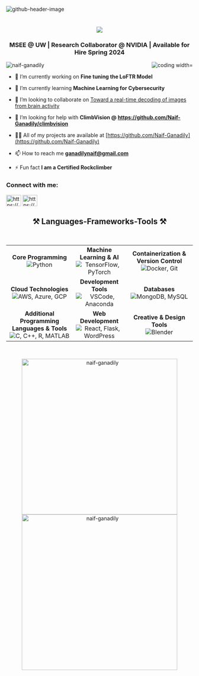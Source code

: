 ![github-header-image](https://github.com/Naif-Ganadily/Naif-Ganadily/assets/103202628/6720e85d-4def-4a22-9526-8c21fec49175)

<h1 align="center">
    <img src="https://readme-typing-svg.herokuapp.com/?font=Seruef&size=35&center=true&vCenter=true&width=500&height=70&duration=4000&lines=Hi+There!+👋;+I'm+Naif+A.+Ganadily!;" />
</h1>

<h3 align="center">MSEE @ UW | Research Collaborator @ NVIDIA | Available for Hire Spring 2024</h3>
<img align="right" alt="coding width="400" src="https://media3.giphy.com/media/v1.Y2lkPTc5MGI3NjExa3Zzb3RuM3F3NzQ2aWJ1cDc5bHF5Z2pseDlhMGhiNjZ5NDhoZGRlayZlcD12MV9pbnRlcm5hbF9naWZfYnlfaWQmY3Q9Zw/qgQUggAC3Pfv687qPC/giphy.gif">

<p align="left"> <img src="https://komarev.com/ghpvc/?username=naif-ganadily&label=Profile%20views&color=0e75b6&style=flat" alt="naif-ganadily" /> </p>

- 🔭 I’m currently working on **Fine tuning the LoFTR Model**

- 🌱 I’m currently learning **Machine Learning for Cybersecurity**

- 👯 I’m looking to collaborate on [Toward a real-time decoding of images from brain activity](https://ai.meta.com/blog/brain-ai-image-decoding-meg-magnetoencephalography/)

- 🤝 I’m looking for help with **ClimbVision @ https://github.com/Naif-Ganadily/climbvision**

- 👨‍💻 All of my projects are available at [https://github.com/Naif-Ganadily](https://github.com/Naif-Ganadily)

- 📫 How to reach me **ganadilynaif@gmail.com**

- ⚡ Fun fact **I am a Certified Rockclimber**

<h3 align="left">Connect with me:</h3>
<p align="left">
<a href="https://www.linkedin.com/in/naif-ganadily/" target="blank"><img align="center" src="https://raw.githubusercontent.com/rahuldkjain/github-profile-readme-generator/master/src/images/icons/Social/linked-in-alt.svg" alt="https://www.linkedin.com/in/naif-ganadily/" height="30" width="40" /></a>
<a href="https://www.kaggle.com/naifaganadily" target="blank"><img align="center" src="https://raw.githubusercontent.com/rahuldkjain/github-profile-readme-generator/master/src/images/icons/Social/kaggle.svg" alt="https://www.kaggle.com/naifaganadily" height="30" width="40" /></a>
</p>

<h2 align="center">⚒️ Languages-Frameworks-Tools ⚒️</h2>
<br/>
<table align="center">
<tr>
    <td align="center"><strong>Core Programming</strong><br><img src="https://skillicons.dev/icons?i=python" alt="Python"/></td>
    <td align="center"><strong>Machine Learning & AI</strong><br><img src="https://skillicons.dev/icons?i=tensorflow,pytorch" alt="TensorFlow, PyTorch"/></td>
    <td align="center"><strong>Containerization & Version Control</strong><br><img src="https://skillicons.dev/icons?i=docker,git" alt="Docker, Git"/></td>
</tr>
<tr>
    <td align="center"><strong>Cloud Technologies</strong><br><img src="https://skillicons.dev/icons?i=aws,azure,gcp" alt="AWS, Azure, GCP"/></td>
    <td align="center"><strong>Development Tools</strong><br><img src="https://skillicons.dev/icons?i=vscode,anaconda" alt="VSCode, Anaconda"/></td>
    <td align="center"><strong>Databases</strong><br><img src="https://skillicons.dev/icons?i=mongodb,mysql" alt="MongoDB, MySQL"/></td>
</tr>
<tr>
    <td align="center"><strong>Additional Programming Languages & Tools</strong><br><img src="https://skillicons.dev/icons?i=c,cpp,r,matlab" alt="C, C++, R, MATLAB"/></td>
    <td align="center"><strong>Web Development</strong><br><img src="https://skillicons.dev/icons?i=react,flask,wordpress" alt="React, Flask, WordPress"/></td>
    <td align="center"><strong>Creative & Design Tools</strong><br><img src="https://skillicons.dev/icons?i=blender" alt="Blender"/></td>
</tr>
</table>
<br/>


<p align="center">
  <img src="https://github-readme-stats.vercel.app/api/top-langs?username=naif-ganadily&show_icons=true&locale=en&layout=compact" alt="naif-ganadily" width="420" />
  <img src="https://github-readme-stats.vercel.app/api?username=naif-ganadily&show_icons=true&locale=en" alt="naif-ganadily" width="420" />
</p>




